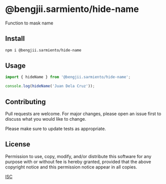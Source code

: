 # @bengjii.sarmiento/hide-name

Function to mask name

## Install

```bash
npm i @bengjii.sarmiento/hide-name
```

## Usage

```js
import { hideName } from '@bengjii.sarmiento/hide-name';

console.log(hideName('Juan Dela Cruz'));
```

## Contributing

Pull requests are welcome. For major changes, please open an issue first
to discuss what you would like to change.

Please make sure to update tests as appropriate.

## License

Permission to use, copy, modify, and/or distribute this software for any purpose with or without fee is hereby granted, provided that the above copyright notice and this permission notice appear in all copies.

[ISC](https://opensource.org/license/isc-license-txt)
